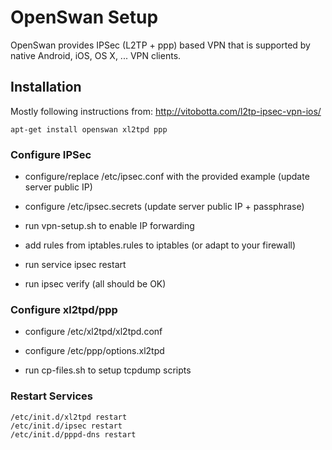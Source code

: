 OpenSwan Setup
==============

OpenSwan provides IPSec (L2TP + ppp) based VPN that is supported by native
Android, iOS, OS X, ... VPN clients.

## Installation

Mostly following instructions from: http://vitobotta.com/l2tp-ipsec-vpn-ios/

	apt-get install openswan xl2tpd ppp

### Configure IPSec

* configure/replace /etc/ipsec.conf with the provided example (update server public IP)

* configure /etc/ipsec.secrets (update server public IP + passphrase)

* run vpn-setup.sh to enable IP forwarding

* add rules from iptables.rules to iptables (or adapt to your firewall)

* run service ipsec restart

* run ipsec verify (all should be OK)

### Configure xl2tpd/ppp

* configure /etc/xl2tpd/xl2tpd.conf 

* configure /etc/ppp/options.xl2tpd

* run cp-files.sh to setup tcpdump scripts


### Restart Services

	/etc/init.d/xl2tpd restart
	/etc/init.d/ipsec restart
	/etc/init.d/pppd-dns restart

